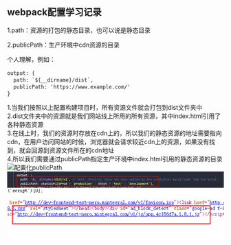 ## webpack配置学习记录
1.path：资源的打包的静态目录，也可以说是静态目录<br>

2.publicPath：生产环境中cdn资源的目录<br>

个人理解，例如：
```
output: {
  path: `${__dirname}/dist`,
  publicPath: 'https://www.example.com/'
}
```
1.当我们按照以上配置构建项目时，所有资源文件就会打包到dist文件夹中<br>
2.dist文件夹中的资源就是我们网站线上所用的所有资源，其中index.html引用了各种静态资源<br>
3.在线上时，我们的资源时存放在cdn上的，所以我们的静态资源的地址需要指向cdn，在用户访问网站的时候，浏览器就会请求较近cdn上的资源，如果没有找到，就会回源到资源文件所在的cdn地址<br>
4.所以我们需要通过publicPath指定生产环境中index.html引用的静态资源的目录<br>
![配置化publicPath](./webpack/images/F2DAD5D9-FD84-4cc7-9444-32893966B1FC)<br>
![webpack读取配置构建](./webpack/images/B113CFCB-9BA3-4d6f-A62B-60FF1C2A8A57.png)<br>
![线上路径](./webpack/images/B2C263D0-F1E4-4bc2-A589-183F8C32D9A7.png)<br>
